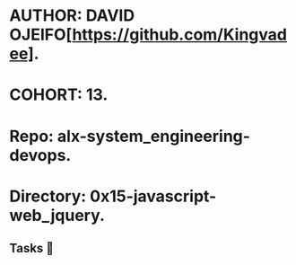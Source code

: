 # AUTHOR:         DAVID OJEIFO[https://github.com/Kingvadee].
# COHORT:         13.
# Repo:           alx-system_engineering-devops.
# Directory:	  0x15-javascript-web_jquery.

## Tasks :page_with_curl:
